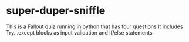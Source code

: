 # super-duper-sniffle
This is a Fallout quiz running in python that has four questions
It includes Try...except blocks as input validation and if/else statements
